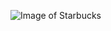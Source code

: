 ![Image of Starbucks](https://www.bing.com/images/search?view=detailV2&ccid=anMwbdZ8&id=0723572E1A31D101C845C3892DD27E762DE8FFE9&thid=OIP.anMwbdZ8z1XACSjR9nE2MgHaFP&mediaurl=https%3a%2f%2fwww.fastfoodmenuprices.com%2fwp-content%2fuploads%2f2015%2f05%2fstarbucks-coffee.jpeg&exph=907&expw=1280&q=starbucks+coffee+image&simid=608019751214855728&FORM=IRPRST&ck=E8EB591FD1EB61B81E9F2685B5BCAB40&selectedIndex=1&ajaxhist=0&ajaxserp=0)
